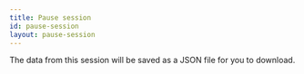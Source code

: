 ```yaml
---
title: Pause session
id: pause-session
layout: pause-session
---
```

The data from this session will be saved as a JSON file for you to download.
